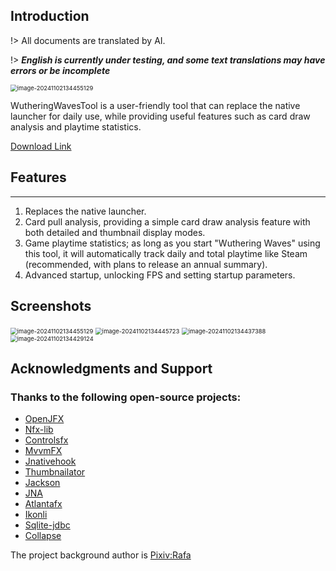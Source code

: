 

## Introduction

!> All documents are translated by AI.

!> _**English is currently under testing, and some text translations may have errors or be incomplete**_

<img src="./assets/image-20241102134455129.png" alt="image-20241102134455129" style="zoom:67%;" />


WutheringWavesTool is a user-friendly tool that can replace the native launcher for daily use, while providing useful features such as card draw analysis and playtime statistics.<br>

[Download Link](https://github.com/leck995/WutheringWavesTool/releases)

## Features
___
1. Replaces the native launcher.
2. Card pull analysis, providing a simple card draw analysis feature with both detailed and thumbnail display modes.
3. Game playtime statistics; as long as you start "Wuthering Waves" using this tool, it will automatically track daily and total playtime like Steam (recommended, with plans to release an annual summary).
4. Advanced startup, unlocking FPS and setting startup parameters.

## Screenshots

<img src="./assets/image-20241102134455129.png" alt="image-20241102134455129" style="zoom:67%;" />

<img src="./assets/image-20241102134445723.png" alt="image-20241102134445723" style="zoom:67%;" />

<img src="./assets/image-20241102134437388.png" alt="image-20241102134437388" style="zoom:67%;" />

<img src="./assets/image-20241102134429124.png" alt="image-20241102134429124" style="zoom:67%;" />

## Acknowledgments and Support
### Thanks to the following open-source projects:
* [OpenJFX](https://openjfx.io/)
* [Nfx-lib](https://github.com/xdsswar/nfx-lib)
* [Controlsfx](https://github.com/controlsfx/controlsfx)
* [MvvmFX](https://github.com/sialcasa/mvvmFX)
* [Jnativehook](https://github.com/kwhat/jnativehook)
* [Thumbnailator](https://github.com/coobird/thumbnailator)
* [Jackson](https://github.com/FasterXML/jackson)
* [JNA](https://github.com/java-native-access/jna)
* [Atlantafx](https://github.com/mkpaz/atlantafx)
* [Ikonli](https://github.com/kordamp/ikonli)
* [Sqlite-jdbc](https://github.com/xerial/sqlite-jdbc)
* [Collapse](https://github.com/CollapseLauncher/Collapse)

The project background author is [Pixiv:Rafa](https://www.pixiv.net/artworks/120767239)

